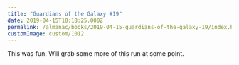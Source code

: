 ```yaml
---
title: "Guardians of the Galaxy #19"
date: 2019-04-15T18:18:25.000Z
permalink: /almanac/books/2019-04-15-guardians-of-the-galaxy-19/index.html
customImage: custom/1012
---
```


This was fun. Will grab some more of this run at some point.